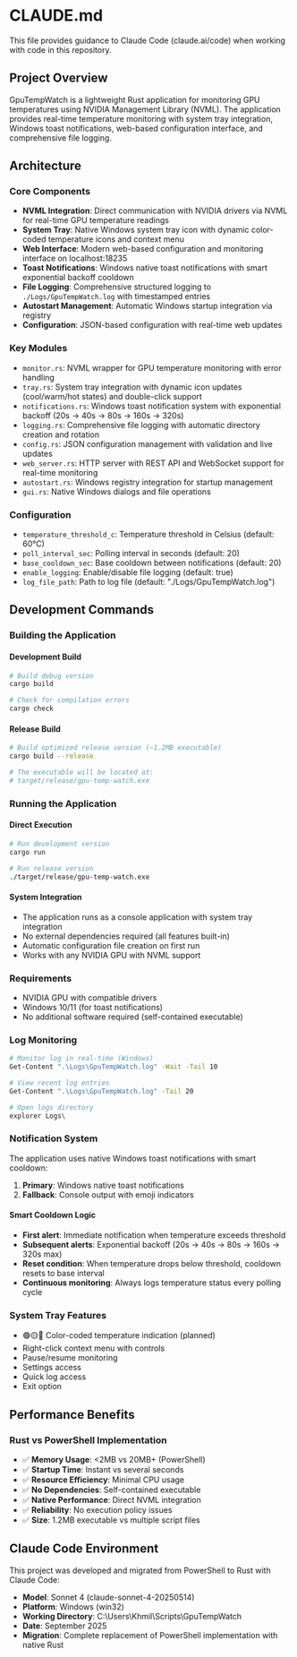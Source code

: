 # CLAUDE.md

This file provides guidance to Claude Code (claude.ai/code) when working with code in this repository.

## Project Overview

GpuTempWatch is a lightweight Rust application for monitoring GPU temperatures using NVIDIA Management Library (NVML). The application provides real-time temperature monitoring with system tray integration, Windows toast notifications, web-based configuration interface, and comprehensive file logging.

## Architecture

### Core Components

- **NVML Integration**: Direct communication with NVIDIA drivers via NVML for real-time GPU temperature readings
- **System Tray**: Native Windows system tray icon with dynamic color-coded temperature icons and context menu
- **Web Interface**: Modern web-based configuration and monitoring interface on localhost:18235
- **Toast Notifications**: Windows native toast notifications with smart exponential backoff cooldown
- **File Logging**: Comprehensive structured logging to `./Logs/GpuTempWatch.log` with timestamped entries
- **Autostart Management**: Automatic Windows startup integration via registry
- **Configuration**: JSON-based configuration with real-time web updates

### Key Modules

- `monitor.rs`: NVML wrapper for GPU temperature monitoring with error handling
- `tray.rs`: System tray integration with dynamic icon updates (cool/warm/hot states) and double-click support
- `notifications.rs`: Windows toast notification system with exponential backoff (20s → 40s → 80s → 160s → 320s)
- `logging.rs`: Comprehensive file logging with automatic directory creation and rotation
- `config.rs`: JSON configuration management with validation and live updates
- `web_server.rs`: HTTP server with REST API and WebSocket support for real-time monitoring
- `autostart.rs`: Windows registry integration for startup management
- `gui.rs`: Native Windows dialogs and file operations

### Configuration

- `temperature_threshold_c`: Temperature threshold in Celsius (default: 60°C)
- `poll_interval_sec`: Polling interval in seconds (default: 20)
- `base_cooldown_sec`: Base cooldown between notifications (default: 20)
- `enable_logging`: Enable/disable file logging (default: true)
- `log_file_path`: Path to log file (default: "./Logs/GpuTempWatch.log")

## Development Commands

### Building the Application

#### Development Build
```bash
# Build debug version
cargo build

# Check for compilation errors
cargo check
```

#### Release Build
```bash
# Build optimized release version (~1.2MB executable)
cargo build --release

# The executable will be located at:
# target/release/gpu-temp-watch.exe
```

### Running the Application

#### Direct Execution
```bash
# Run development version
cargo run

# Run release version
./target/release/gpu-temp-watch.exe
```

#### System Integration
- The application runs as a console application with system tray integration
- No external dependencies required (all features built-in)
- Automatic configuration file creation on first run
- Works with any NVIDIA GPU with NVML support

### Requirements
- NVIDIA GPU with compatible drivers
- Windows 10/11 (for toast notifications)
- No additional software required (self-contained executable)

### Log Monitoring
```bash
# Monitor log in real-time (Windows)
Get-Content ".\Logs\GpuTempWatch.log" -Wait -Tail 10

# View recent log entries
Get-Content ".\Logs\GpuTempWatch.log" -Tail 20

# Open logs directory
explorer Logs\
```

### Notification System
The application uses native Windows toast notifications with smart cooldown:

1. **Primary**: Windows native toast notifications
2. **Fallback**: Console output with emoji indicators

#### Smart Cooldown Logic
- **First alert**: Immediate notification when temperature exceeds threshold
- **Subsequent alerts**: Exponential backoff (20s → 40s → 80s → 160s → 320s max)
- **Reset condition**: When temperature drops below threshold, cooldown resets to base interval
- **Continuous monitoring**: Always logs temperature status every polling cycle

### System Tray Features
- 🟢🟡🔴 Color-coded temperature indication (planned)
- Right-click context menu with controls
- Pause/resume monitoring
- Settings access
- Quick log access
- Exit option

## Performance Benefits

### Rust vs PowerShell Implementation
- ✅ **Memory Usage**: <2MB vs 20MB+ (PowerShell)
- ✅ **Startup Time**: Instant vs several seconds
- ✅ **Resource Efficiency**: Minimal CPU usage
- ✅ **No Dependencies**: Self-contained executable
- ✅ **Native Performance**: Direct NVML integration
- ✅ **Reliability**: No execution policy issues
- ✅ **Size**: 1.2MB executable vs multiple script files

## Claude Code Environment
This project was developed and migrated from PowerShell to Rust with Claude Code:
- **Model**: Sonnet 4 (claude-sonnet-4-20250514)
- **Platform**: Windows (win32)
- **Working Directory**: C:\Users\Khmil\Scripts\GpuTempWatch
- **Date**: September 2025
- **Migration**: Complete replacement of PowerShell implementation with native Rust